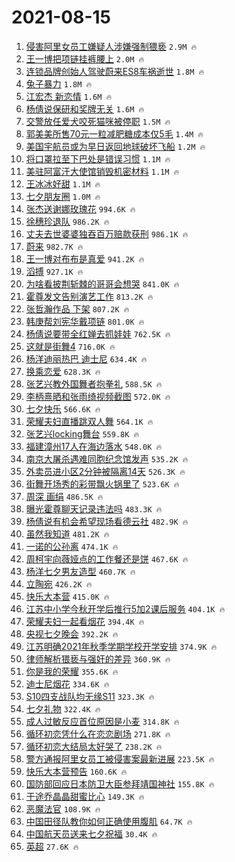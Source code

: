 # 2021-08-15

1. [侵害阿里女员工嫌疑人涉嫌强制猥亵](https://s.weibo.com/weibo?q=%23%E4%BE%B5%E5%AE%B3%E9%98%BF%E9%87%8C%E5%A5%B3%E5%91%98%E5%B7%A5%E5%AB%8C%E7%96%91%E4%BA%BA%E6%B6%89%E5%AB%8C%E5%BC%BA%E5%88%B6%E7%8C%A5%E4%BA%B5%23&Refer=top) `2.9M 🔥`
1. [王一博把项链挂裤腰上](https://s.weibo.com/weibo?q=%23%E7%8E%8B%E4%B8%80%E5%8D%9A%E6%8A%8A%E9%A1%B9%E9%93%BE%E6%8C%82%E8%A3%A4%E8%85%B0%E4%B8%8A%23&Refer=top) `2.0M 🔥`
1. [连锁品牌创始人驾驶蔚来ES8车祸逝世](https://s.weibo.com/weibo?q=%23%E8%BF%9E%E9%94%81%E5%93%81%E7%89%8C%E5%88%9B%E5%A7%8B%E4%BA%BA%E9%A9%BE%E9%A9%B6%E8%94%9A%E6%9D%A5ES8%E8%BD%A6%E7%A5%B8%E9%80%9D%E4%B8%96%23&Refer=top) `1.8M 🔥`
1. [兔子暴力](https://s.weibo.com/weibo?q=%E5%85%94%E5%AD%90%E6%9A%B4%E5%8A%9B&Refer=top) `1.8M 🔥`
1. [江宏杰 新恋情](https://s.weibo.com/weibo?q=%E6%B1%9F%E5%AE%8F%E6%9D%B0%20%E6%96%B0%E6%81%8B%E6%83%85&Refer=top) `1.6M 🔥`
1. [杨倩说保研和奖牌无关](https://s.weibo.com/weibo?q=%23%E6%9D%A8%E5%80%A9%E8%AF%B4%E4%BF%9D%E7%A0%94%E5%92%8C%E5%A5%96%E7%89%8C%E6%97%A0%E5%85%B3%23&Refer=top) `1.6M 🔥`
1. [交警放任爱犬咬死猫咪被停职](https://s.weibo.com/weibo?q=%E4%BA%A4%E8%AD%A6%E6%94%BE%E4%BB%BB%E7%88%B1%E7%8A%AC%E5%92%AC%E6%AD%BB%E7%8C%AB%E5%92%AA%E8%A2%AB%E5%81%9C%E8%81%8C&Refer=top) `1.5M 🔥`
1. [郭美美所售70元一粒减肥糖成本仅5毛](https://s.weibo.com/weibo?q=%23%E9%83%AD%E7%BE%8E%E7%BE%8E%E6%89%80%E5%94%AE70%E5%85%83%E4%B8%80%E7%B2%92%E5%87%8F%E8%82%A5%E7%B3%96%E6%88%90%E6%9C%AC%E4%BB%855%E6%AF%9B%23&Refer=top) `1.4M 🔥`
1. [美国宇航员或为早日返回地球破坏飞船](https://s.weibo.com/weibo?q=%E7%BE%8E%E5%9B%BD%E5%AE%87%E8%88%AA%E5%91%98%E6%88%96%E4%B8%BA%E6%97%A9%E6%97%A5%E8%BF%94%E5%9B%9E%E5%9C%B0%E7%90%83%E7%A0%B4%E5%9D%8F%E9%A3%9E%E8%88%B9&Refer=top) `1.2M 🔥`
1. [将口罩拉至下巴处是错误习惯](https://s.weibo.com/weibo?q=%23%E5%B0%86%E5%8F%A3%E7%BD%A9%E6%8B%89%E8%87%B3%E4%B8%8B%E5%B7%B4%E5%A4%84%E6%98%AF%E9%94%99%E8%AF%AF%E4%B9%A0%E6%83%AF%23&Refer=top) `1.1M 🔥`
1. [美驻阿富汗大使馆销毁机密材料](https://s.weibo.com/weibo?q=%E7%BE%8E%E9%A9%BB%E9%98%BF%E5%AF%8C%E6%B1%97%E5%A4%A7%E4%BD%BF%E9%A6%86%E9%94%80%E6%AF%81%E6%9C%BA%E5%AF%86%E6%9D%90%E6%96%99&Refer=top) `1.1M 🔥`
1. [王冰冰好甜](https://s.weibo.com/weibo?q=%23%E7%8E%8B%E5%86%B0%E5%86%B0%E5%A5%BD%E7%94%9C%23&Refer=top) `1.1M 🔥`
1. [七夕朋友圈](https://s.weibo.com/weibo?q=%E4%B8%83%E5%A4%95%E6%9C%8B%E5%8F%8B%E5%9C%88&Refer=top) `1.0M 🔥`
1. [张杰送谢娜玫瑰花](https://s.weibo.com/weibo?q=%23%E5%BC%A0%E6%9D%B0%E9%80%81%E8%B0%A2%E5%A8%9C%E7%8E%AB%E7%91%B0%E8%8A%B1%23&Refer=top) `994.6K 🔥`
1. [徐穗珍退队](https://s.weibo.com/weibo?q=%E5%BE%90%E7%A9%97%E7%8F%8D%E9%80%80%E9%98%9F&Refer=top) `986.2K 🔥`
1. [丈夫去世婆婆独吞百万赔款获刑](https://s.weibo.com/weibo?q=%23%E4%B8%88%E5%A4%AB%E5%8E%BB%E4%B8%96%E5%A9%86%E5%A9%86%E7%8B%AC%E5%90%9E%E7%99%BE%E4%B8%87%E8%B5%94%E6%AC%BE%E8%8E%B7%E5%88%91%23&Refer=top) `986.1K 🔥`
1. [蔚来](https://s.weibo.com/weibo?q=%E8%94%9A%E6%9D%A5&Refer=top) `982.7K 🔥`
1. [王一博对布布是真爱](https://s.weibo.com/weibo?q=%E7%8E%8B%E4%B8%80%E5%8D%9A%E5%AF%B9%E5%B8%83%E5%B8%83%E6%98%AF%E7%9C%9F%E7%88%B1&Refer=top) `941.2K 🔥`
1. [滔搏](https://s.weibo.com/weibo?q=%E6%BB%94%E6%90%8F&Refer=top) `927.1K 🔥`
1. [为啥看披荆斩棘的哥哥会想哭](https://s.weibo.com/weibo?q=%23%E4%B8%BA%E5%95%A5%E7%9C%8B%E6%8A%AB%E8%8D%86%E6%96%A9%E6%A3%98%E7%9A%84%E5%93%A5%E5%93%A5%E4%BC%9A%E6%83%B3%E5%93%AD%23&Refer=top) `841.0K 🔥`
1. [霍尊发文告别演艺工作](https://s.weibo.com/weibo?q=%E9%9C%8D%E5%B0%8A%E5%8F%91%E6%96%87%E5%91%8A%E5%88%AB%E6%BC%94%E8%89%BA%E5%B7%A5%E4%BD%9C&Refer=top) `813.2K 🔥`
1. [张哲瀚作品 下架](https://s.weibo.com/weibo?q=%E5%BC%A0%E5%93%B2%E7%80%9A%E4%BD%9C%E5%93%81%20%E4%B8%8B%E6%9E%B6&Refer=top) `807.2K 🔥`
1. [韩庚帮刘宪华戴项链](https://s.weibo.com/weibo?q=%23%E9%9F%A9%E5%BA%9A%E5%B8%AE%E5%88%98%E5%AE%AA%E5%8D%8E%E6%88%B4%E9%A1%B9%E9%93%BE%23&Refer=top) `801.0K 🔥`
1. [杨倩说要带全红婵去抓娃娃](https://s.weibo.com/weibo?q=%23%E6%9D%A8%E5%80%A9%E8%AF%B4%E8%A6%81%E5%B8%A6%E5%85%A8%E7%BA%A2%E5%A9%B5%E5%8E%BB%E6%8A%93%E5%A8%83%E5%A8%83%23&Refer=top) `762.5K 🔥`
1. [这就是街舞4](https://s.weibo.com/weibo?q=%E8%BF%99%E5%B0%B1%E6%98%AF%E8%A1%97%E8%88%9E4&Refer=top) `716.0K 🔥`
1. [杨洋迪丽热巴 迪士尼](https://s.weibo.com/weibo?q=%E6%9D%A8%E6%B4%8B%E8%BF%AA%E4%B8%BD%E7%83%AD%E5%B7%B4%20%E8%BF%AA%E5%A3%AB%E5%B0%BC&Refer=top) `634.4K 🔥`
1. [换乘恋爱](https://s.weibo.com/weibo?q=%E6%8D%A2%E4%B9%98%E6%81%8B%E7%88%B1&Refer=top) `628.3K 🔥`
1. [张艺兴教外国舞者抱拳礼](https://s.weibo.com/weibo?q=%E5%BC%A0%E8%89%BA%E5%85%B4%E6%95%99%E5%A4%96%E5%9B%BD%E8%88%9E%E8%80%85%E6%8A%B1%E6%8B%B3%E7%A4%BC&Refer=top) `588.5K 🔥`
1. [李柄熹晒和张雨绮视频截图](https://s.weibo.com/weibo?q=%23%E6%9D%8E%E6%9F%84%E7%86%B9%E6%99%92%E5%92%8C%E5%BC%A0%E9%9B%A8%E7%BB%AE%E8%A7%86%E9%A2%91%E6%88%AA%E5%9B%BE%23&Refer=top) `572.0K 🔥`
1. [七夕快乐](https://s.weibo.com/weibo?q=%E4%B8%83%E5%A4%95%E5%BF%AB%E4%B9%90&Refer=top) `566.6K 🔥`
1. [荣耀夫妇直播跳双人舞](https://s.weibo.com/weibo?q=%23%E8%8D%A3%E8%80%80%E5%A4%AB%E5%A6%87%E7%9B%B4%E6%92%AD%E8%B7%B3%E5%8F%8C%E4%BA%BA%E8%88%9E%23&Refer=top) `564.1K 🔥`
1. [张艺兴locking舞台](https://s.weibo.com/weibo?q=%23%E5%BC%A0%E8%89%BA%E5%85%B4locking%E8%88%9E%E5%8F%B0%23&Refer=top) `559.8K 🔥`
1. [福建漳州17人在海边落水](https://s.weibo.com/weibo?q=%23%E7%A6%8F%E5%BB%BA%E6%BC%B3%E5%B7%9E17%E4%BA%BA%E5%9C%A8%E6%B5%B7%E8%BE%B9%E8%90%BD%E6%B0%B4%23&Refer=top) `548.0K 🔥`
1. [南京大屠杀遇难同胞纪念馆发声](https://s.weibo.com/weibo?q=%23%E5%8D%97%E4%BA%AC%E5%A4%A7%E5%B1%A0%E6%9D%80%E9%81%87%E9%9A%BE%E5%90%8C%E8%83%9E%E7%BA%AA%E5%BF%B5%E9%A6%86%E5%8F%91%E5%A3%B0%23&Refer=top) `535.2K 🔥`
1. [外卖员进小区2分钟被隔离14天](https://s.weibo.com/weibo?q=%E5%A4%96%E5%8D%96%E5%91%98%E8%BF%9B%E5%B0%8F%E5%8C%BA2%E5%88%86%E9%92%9F%E8%A2%AB%E9%9A%94%E7%A6%BB14%E5%A4%A9&Refer=top) `526.3K 🔥`
1. [街舞开场秀的彩带飘火锅里了](https://s.weibo.com/weibo?q=%23%E8%A1%97%E8%88%9E%E5%BC%80%E5%9C%BA%E7%A7%80%E7%9A%84%E5%BD%A9%E5%B8%A6%E9%A3%98%E7%81%AB%E9%94%85%E9%87%8C%E4%BA%86%23&Refer=top) `523.6K 🔥`
1. [周深 画绢](https://s.weibo.com/weibo?q=%E5%91%A8%E6%B7%B1%20%E7%94%BB%E7%BB%A2&Refer=top) `486.5K 🔥`
1. [曝光霍尊聊天记录违法吗](https://s.weibo.com/weibo?q=%23%E6%9B%9D%E5%85%89%E9%9C%8D%E5%B0%8A%E8%81%8A%E5%A4%A9%E8%AE%B0%E5%BD%95%E8%BF%9D%E6%B3%95%E5%90%97%23&Refer=top) `483.3K 🔥`
1. [杨倩说有机会希望现场看德云社](https://s.weibo.com/weibo?q=%23%E6%9D%A8%E5%80%A9%E8%AF%B4%E6%9C%89%E6%9C%BA%E4%BC%9A%E5%B8%8C%E6%9C%9B%E7%8E%B0%E5%9C%BA%E7%9C%8B%E5%BE%B7%E4%BA%91%E7%A4%BE%23&Refer=top) `482.9K 🔥`
1. [虽然我知道](https://s.weibo.com/weibo?q=%E8%99%BD%E7%84%B6%E6%88%91%E7%9F%A5%E9%81%93&Refer=top) `481.2K 🔥`
1. [一诺的公孙离](https://s.weibo.com/weibo?q=%23%E4%B8%80%E8%AF%BA%E7%9A%84%E5%85%AC%E5%AD%99%E7%A6%BB%23&Refer=top) `474.1K 🔥`
1. [周柯宇向薇娅点的工作餐还是饼](https://s.weibo.com/weibo?q=%23%E5%91%A8%E6%9F%AF%E5%AE%87%E5%90%91%E8%96%87%E5%A8%85%E7%82%B9%E7%9A%84%E5%B7%A5%E4%BD%9C%E9%A4%90%E8%BF%98%E6%98%AF%E9%A5%BC%23&Refer=top) `467.6K 🔥`
1. [杨洋七夕男友造型](https://s.weibo.com/weibo?q=%23%E6%9D%A8%E6%B4%8B%E4%B8%83%E5%A4%95%E7%94%B7%E5%8F%8B%E9%80%A0%E5%9E%8B%23&Refer=top) `460.7K 🔥`
1. [立陶宛](https://s.weibo.com/weibo?q=%E7%AB%8B%E9%99%B6%E5%AE%9B&Refer=top) `426.2K 🔥`
1. [快乐大本营](https://s.weibo.com/weibo?q=%E5%BF%AB%E4%B9%90%E5%A4%A7%E6%9C%AC%E8%90%A5&Refer=top) `415.0K 🔥`
1. [江苏中小学今秋开学后推行5加2课后服务](https://s.weibo.com/weibo?q=%23%E6%B1%9F%E8%8B%8F%E4%B8%AD%E5%B0%8F%E5%AD%A6%E4%BB%8A%E7%A7%8B%E5%BC%80%E5%AD%A6%E5%90%8E%E6%8E%A8%E8%A1%8C5%E5%8A%A02%E8%AF%BE%E5%90%8E%E6%9C%8D%E5%8A%A1%23&Refer=top) `404.1K 🔥`
1. [荣耀夫妇一起看烟花](https://s.weibo.com/weibo?q=%23%E8%8D%A3%E8%80%80%E5%A4%AB%E5%A6%87%E4%B8%80%E8%B5%B7%E7%9C%8B%E7%83%9F%E8%8A%B1%23&Refer=top) `394.4K 🔥`
1. [央视七夕晚会](https://s.weibo.com/weibo?q=%E5%A4%AE%E8%A7%86%E4%B8%83%E5%A4%95%E6%99%9A%E4%BC%9A&Refer=top) `392.2K 🔥`
1. [江苏明确2021年秋季学期学校开学安排](https://s.weibo.com/weibo?q=%23%E6%B1%9F%E8%8B%8F%E6%98%8E%E7%A1%AE2021%E5%B9%B4%E7%A7%8B%E5%AD%A3%E5%AD%A6%E6%9C%9F%E5%AD%A6%E6%A0%A1%E5%BC%80%E5%AD%A6%E5%AE%89%E6%8E%92%23&Refer=top) `374.9K 🔥`
1. [律师解析猥亵与强奸的差异](https://s.weibo.com/weibo?q=%23%E5%BE%8B%E5%B8%88%E8%A7%A3%E6%9E%90%E7%8C%A5%E4%BA%B5%E4%B8%8E%E5%BC%BA%E5%A5%B8%E7%9A%84%E5%B7%AE%E5%BC%82%23&Refer=top) `360.9K 🔥`
1. [你是我的荣耀](https://s.weibo.com/weibo?q=%E4%BD%A0%E6%98%AF%E6%88%91%E7%9A%84%E8%8D%A3%E8%80%80&Refer=top) `355.6K 🔥`
1. [迪士尼烟花](https://s.weibo.com/weibo?q=%E8%BF%AA%E5%A3%AB%E5%B0%BC%E7%83%9F%E8%8A%B1&Refer=top) `334.6K 🔥`
1. [S10四支战队均无缘S11](https://s.weibo.com/weibo?q=%23S10%E5%9B%9B%E6%94%AF%E6%88%98%E9%98%9F%E5%9D%87%E6%97%A0%E7%BC%98S11%23&Refer=top) `323.3K 🔥`
1. [七夕礼物](https://s.weibo.com/weibo?q=%E4%B8%83%E5%A4%95%E7%A4%BC%E7%89%A9&Refer=top) `322.4K 🔥`
1. [成人过敏反应首位原因是小麦](https://s.weibo.com/weibo?q=%23%E6%88%90%E4%BA%BA%E8%BF%87%E6%95%8F%E5%8F%8D%E5%BA%94%E9%A6%96%E4%BD%8D%E5%8E%9F%E5%9B%A0%E6%98%AF%E5%B0%8F%E9%BA%A6%23&Refer=top) `314.8K 🔥`
1. [循环初恋凭什么在恋恋剧场](https://s.weibo.com/weibo?q=%23%E5%BE%AA%E7%8E%AF%E5%88%9D%E6%81%8B%E5%87%AD%E4%BB%80%E4%B9%88%E5%9C%A8%E6%81%8B%E6%81%8B%E5%89%A7%E5%9C%BA%23&Refer=top) `271.8K 🔥`
1. [循环初恋大结局太好哭了](https://s.weibo.com/weibo?q=%23%E5%BE%AA%E7%8E%AF%E5%88%9D%E6%81%8B%E5%A4%A7%E7%BB%93%E5%B1%80%E5%A4%AA%E5%A5%BD%E5%93%AD%E4%BA%86%23&Refer=top) `238.2K 🔥`
1. [警方通报阿里女员工被侵害案最新进展](https://s.weibo.com/weibo?q=%23%E8%AD%A6%E6%96%B9%E9%80%9A%E6%8A%A5%E9%98%BF%E9%87%8C%E5%A5%B3%E5%91%98%E5%B7%A5%E8%A2%AB%E4%BE%B5%E5%AE%B3%E6%A1%88%E6%9C%80%E6%96%B0%E8%BF%9B%E5%B1%95%23&Refer=top) `223.5K 🔥`
1. [快乐大本营预告](https://s.weibo.com/weibo?q=%E5%BF%AB%E4%B9%90%E5%A4%A7%E6%9C%AC%E8%90%A5%E9%A2%84%E5%91%8A&Refer=top) `160.6K 🔥`
1. [国防部回应日本防卫大臣参拜靖国神社](https://s.weibo.com/weibo?q=%23%E5%9B%BD%E9%98%B2%E9%83%A8%E5%9B%9E%E5%BA%94%E6%97%A5%E6%9C%AC%E9%98%B2%E5%8D%AB%E5%A4%A7%E8%87%A3%E5%8F%82%E6%8B%9C%E9%9D%96%E5%9B%BD%E7%A5%9E%E7%A4%BE%23&Refer=top) `155.8K 🔥`
1. [于途乔晶晶甜蜜比心](https://s.weibo.com/weibo?q=%23%E4%BA%8E%E9%80%94%E4%B9%94%E6%99%B6%E6%99%B6%E7%94%9C%E8%9C%9C%E6%AF%94%E5%BF%83%23&Refer=top) `149.3K 🔥`
1. [恶魔法官](https://s.weibo.com/weibo?q=%23%E6%81%B6%E9%AD%94%E6%B3%95%E5%AE%98%23&Refer=top) `108.9K 🔥`
1. [中国田径队教你如何正确使用腹肌](https://s.weibo.com/weibo?q=%23%E4%B8%AD%E5%9B%BD%E7%94%B0%E5%BE%84%E9%98%9F%E6%95%99%E4%BD%A0%E5%A6%82%E4%BD%95%E6%AD%A3%E7%A1%AE%E4%BD%BF%E7%94%A8%E8%85%B9%E8%82%8C%23&Refer=top) `64.7K 🔥`
1. [中国航天员送来七夕祝福](https://s.weibo.com/weibo?q=%23%E4%B8%AD%E5%9B%BD%E8%88%AA%E5%A4%A9%E5%91%98%E9%80%81%E6%9D%A5%E4%B8%83%E5%A4%95%E7%A5%9D%E7%A6%8F%23&Refer=top) `30.4K 🔥`
1. [英超](https://s.weibo.com/weibo?q=%E8%8B%B1%E8%B6%85&Refer=top) `27.6K 🔥`
